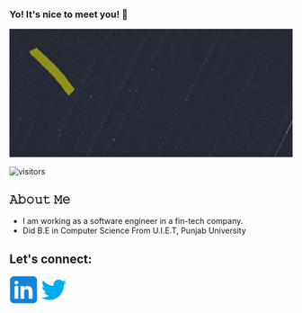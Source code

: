 ### Yo! It's nice to meet you! 👋

[<img src="https://github.com/upasana05ghosh/upasana05ghosh/blob/main/Yo.gif" title="Yo"/>](https://upasana05ghosh.github.io/)

![visitors](https://visitor-badge.glitch.me/badge?page_id=Raymo111.Raymo111)
## 𝙰𝚋𝚘𝚞𝚝 𝙼𝚎
- I am working as a software engineer in a fin-tech company.
- Did B.E in Computer Science From U.I.E.T, Punjab University

## Let's connect:
[<img src="https://github.com/upasana05ghosh/upasana05ghosh.github.io/blob/master/img/linkedin.jpg" height="50em" align="center" alt="LinkedIn" title="Follow me on Linkedin"/>](https://www.linkedin.com/in/upasana05ghosh)
[<img src="https://github.com/upasana05ghosh/upasana05ghosh.github.io/blob/master/img/twitter-logo-small.png" height="50em" align="center" alt="Follow me on Twitter" title="Follow me on Twitter"/>](https://twitter.com/upaa005)


<!--
**upasana05ghosh/upasana05ghosh** is a ✨ _special_ ✨ repository because its `README.md` (this file) appears on your GitHub profile.

Here are some ideas to get you started:

- 🔭 I’m currently working on ...
- 🌱 I’m currently learning ...
- 👯 I’m looking to collaborate on ...
- 🤔 I’m looking for help with ...
- 💬 Ask me about ...
- 📫 How to reach me: ...
- 😄 Pronouns: ...
- ⚡ Fun fact: ...
-->
